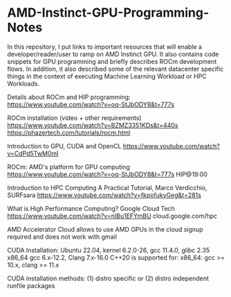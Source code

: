 # AMD-Instinct-GPU-Programming-Notes
In this repository, I put links to important resources that will enable a
developer/reader/user to ramp on AMD Instinct GPU. It also contains
code snippets for GPU programming and briefly describes ROCm development
flows.
In addition, it also described some of the relevant datacenter specific
things in the context of executing Machine Learning Workload or HPC
Workloads.


Details about ROCm and HIP programming:
https://www.youtube.com/watch?v=oq-StJbODY8&t=777s

ROCm installation (video + other requirements)
https://www.youtube.com/watch?v=BZMZ3351KDs&t=440s
https://phazertech.com/tutorials/rocm.html



Introduction to GPU, CUDA and OpenCL
https://www.youtube.com/watch?v=CdPd5TwM0mI

ROCm: AMD's platform for GPU computing
https://www.youtube.com/watch?v=oq-StJbODY8&t=777s
HIP@19:00

Introduction to HPC Computing A Practical Tutorial, Marco Verdicchio, SURFsara 
https://www.youtube.com/watch?v=fkpofukvGeg&t=281s

What is High Performance Computing? Google Cloud Tech
https://www.youtube.com/watch?v=nIBu1EFYmBU
cloud.google.com/hpc

AMD Accelerator Cloud
allows to use AMD GPUs in the cloud
signup required and does not work with gmail

CUDA Installation:
Ubuntu 22.04, kernel 6.2.0-26, gcc 11.4.0, glibc 2.35
x86_64 gcc 6.x-12.2, Clang 7.x-16.0
C++20 is supported for: x86_64: gcc >= 10.x, clang >= 11.x

CUDA installation methods: (1) distro specific or (2) distro independent runfile packages




